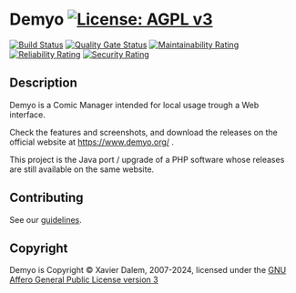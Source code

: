 # Demyo [![License: AGPL v3](https://img.shields.io/badge/License-AGPL%20v3-blue.svg)](https://www.gnu.org/licenses/agpl-3.0)

[![Build Status](https://github.com/The4thLaw/demyo/workflows/Java%20build%20(for%20branches)/badge.svg)](https://github.com/The4thLaw/demyo/actions) [![Quality Gate Status](https://sonarcloud.io/api/project_badges/measure?project=The4thLaw_demyo&metric=alert_status)](https://sonarcloud.io/dashboard?id=The4thLaw_demyo) [![Maintainability Rating](https://sonarcloud.io/api/project_badges/measure?project=The4thLaw_demyo&metric=sqale_rating)](https://sonarcloud.io/dashboard?id=The4thLaw_demyo) [![Reliability Rating](https://sonarcloud.io/api/project_badges/measure?project=The4thLaw_demyo&metric=reliability_rating)](https://sonarcloud.io/dashboard?id=The4thLaw_demyo) [![Security Rating](https://sonarcloud.io/api/project_badges/measure?project=The4thLaw_demyo&metric=security_rating)](https://sonarcloud.io/dashboard?id=The4thLaw_demyo)

## Description
Demyo is a Comic Manager intended for local usage trough a Web interface.

Check the features and screenshots, and download the releases on the official website at https://www.demyo.org/ .

This project is the Java port / upgrade of a PHP software whose releases are still available on the same website.

## Contributing

See our [guidelines](.github/CONTRIBUTING.md).

## Copyright

Demyo is Copyright © Xavier Dalem, 2007-2024, licensed under the [GNU Affero General Public License version 3](LICENSE.md)
